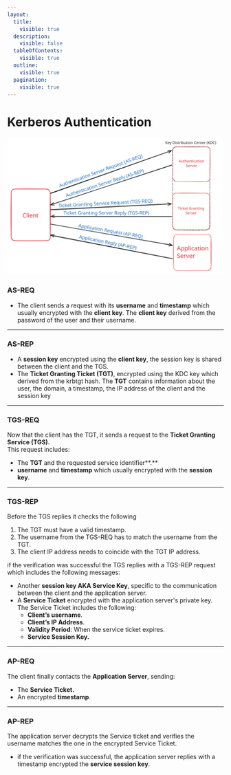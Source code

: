```yaml
---
layout:
  title:
    visible: true
  description:
    visible: false
  tableOfContents:
    visible: true
  outline:
    visible: true
  pagination:
    visible: true
---
```


# Kerberos Authentication

<img src="../.gitbook/assets/file.excalidraw (1).svg" alt="" class="gitbook-drawing">

### **AS-REQ**

* The client sends a request with its **username** and **timestamp** which usually encrypted with the **client key**. The **client key** derived from the password of the user and their username.&#x20;

***

### **AS-REP**

* A **session key** encrypted using the **client key**, the session key is shared between the client and the TGS.
* The **Ticket Granting Ticket (TGT)**, encrypted using the KDC key which derived from the krbtgt hash. The **TGT** contains information about the user, the domain, a timestamp, the IP address of the client and the session key&#x20;

***

### **TGS-REQ**

Now that the client has the TGT, it sends a request to the **Ticket Granting Service (TGS).**\
This request includes:

* The **TGT** and the requested service identifier**.**
* &#x20;**username** and **timestamp** which usually encrypted with the **session** **key**.

***

### **TGS-REP**

Before the TGS replies it checks the following

1. The TGT must have a valid timestamp.
2. The username from the TGS-REQ has to match the username from the TGT.
3. The client IP address needs to coincide with the TGT IP address.

if the verification was successful the TGS replies with a TGS-REP request which includes the following messages:

* Another **session key AKA Service Key**, specific to the communication between the client and the application server.
* A **Service Ticket** encrypted with the application server's private key. \
  The Service Ticket includes the following:
  * **Client’s username**.
  * **Client’s IP Address**.
  * **Validity Period**: When the service ticket expires.
  * **Service Session Key.**

***

### **AP-REQ**

The client finally contacts the **Application Server**, sending:

* The **Service Ticket.**
* An encrypted **timestamp**.

***

### AP-REP

The application server decrypts the Service ticket and verifies the username matches the one in the encrypted Service Ticket.

* if the verification was successful, the application server replies with a timestamp encrypted the **service session key**.

